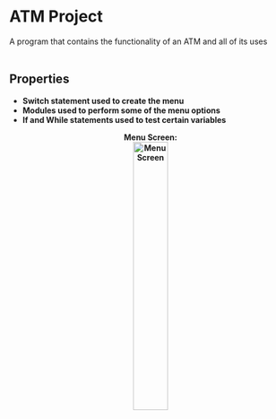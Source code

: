 <h1>ATM Project</h1>
A program that contains the functionality of an ATM and all of its uses

<br />
<br />

<h2>Properties</h2>

- <b>Switch statement used to create the menu <b>
- <b>Modules used to perform some of the menu options <b>
- <b>If and While statements used to test certain variables <b>

<p align="center">
Menu Screen: <br/>
<img src="https://i.imgur.com/48rdz6S.png" height="35%" width="35%" alt="Menu Screen"/>
<br />
<br />
